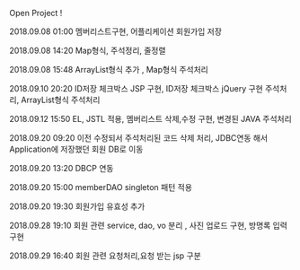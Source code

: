 Open Project !

2018.09.08 01:00 멤버리스트구현, 어플리케이션 회원가입 저장

2018.09.08 14:20 Map형식, 주석정리, 줄정렬

2018.09.08 15:48 ArrayList형식 추가 , Map형식 주석처리

2018.09.10 20:20 ID저장 체크박스 JSP 구현, ID저장 체크박스 jQuery 구현 주석처리,  ArrayList형식 주석처리

2018.09.12 15:50 EL, JSTL 적용, 멤버리스트 삭제,수정 구현, 변경된 JAVA 주석처리  

2018.09.20 09:20 이전 수정되서 주석처리된 코드 삭제 처리, JDBC연동 해서 Application에 저장했던 회원 DB로 이동

2018.09.20 13:20 DBCP 연동

2018.09.20 15:00 memberDAO singleton 패턴 적용

2018.09.20 19:30 회원가입 유효성 추가

2018.09.28 19:10 회원 관련 service, dao, vo 분리 , 사진 업로드 구현, 방명록 입력 구현 

2018.09.29 16:40 회원 관련 요청처리,요청 받는 jsp 구분